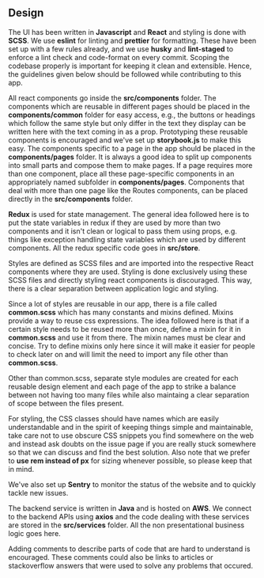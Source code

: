 ## Design

The UI has been written in **Javascript** and **React** and styling is done with **SCSS**. We use **eslint** for linting and **prettier** for formatting. These have been set up with a few rules already, and we use **husky** and **lint-staged** to enforce a lint check and code-format on every commit. Scoping the codebase properly is important for keeping it clean and extensible. Hence, the guidelines given below should be followed while contributing to this app.

All react components go inside the **src/components** folder. The components which are reusable in different pages should be placed in the **components/common** folder for easy access, e.g., the buttons or headings which follow the same style but only differ in the text they display can be written here with the text coming in as a prop. Prototyping these reusable components is encouraged and we've set up **storybook.js** to make this easy. The components specific to a page in the app should be placed in the **components/pages** folder. It is always a good idea to split up components into small parts and compose them to make pages. If a page requires more than one component, place all these page-specific components in an appropriately named subfolder in **components/pages**. Components that deal with more than one page like the Routes components, can be placed directly in the **src/components** folder.

**Redux** is used for state management. The general idea followed here is to put the state variables in redux if they are used by more than two components and it isn't clean or logical to pass them using props, e.g. things like exception handling state variables which are used by different components. All the redux specific code goes in **src/store**.

Styles are defined as SCSS files and are imported into the respective React components where they are used. Styling is done exclusively using these SCSS files and directly styling react components is discouraged. This way, there is a clear separation between application logic and styling.

Since a lot of styles are reusable in our app, there is a file called **common.scss** which has many constants and mixins defined. Mixins provide a way to reuse css expressions. The idea followed here is that if a certain style needs to be reused more than once, define a mixin for it in **common.scss** and use it from there. The mixin names must be clear and concise. Try to define mixins only here since it will make it easier for people to check later on and will limit the need to import any file other than **common.scss**.

Other than common.scss, separate style modules are created for each reusable design element and each page of the app to strike a balance between not having too many files while also maintaing a clear separation of scope between the files present.

For styling, the CSS classes should have names which are easily understandable and in the spirit of keeping things simple and maintainable, take care not to use obscure CSS snippets you find somewhere on the web and instead ask doubts on the issue page if you are really stuck somewhere so that we can discuss and find the best solution. Also note that we prefer to **use rem instead of px** for sizing whenever possible, so please keep that in mind.

We've also set up **Sentry** to monitor the status of the website and to quickly tackle new issues.

The backend service is written in **Java** and is hosted on **AWS**. We connect to the backend APIs using **axios** and the code dealing with these services are stored in the **src/services** folder. All the non presentational business logic goes here.

Adding comments to describe parts of code that are hard to understand is encouraged. These comments could also be links to articles or stackoverflow answers that were used to solve any problems that occured.
